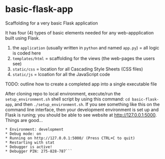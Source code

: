 # basic-flask-app
Scaffolding for a very basic Flask application


It has four (4) types of basic elements needed for any web-appplication built using Flask.

1. the `application` (usually written in `python` and named `app.py`) = all logic is coded here
2. `templates/html` = scaffolding for the views (the web-pages the users see)
3. `static/css` = location for all Cascading Style Sheets (CSS files)
4. `static/js` = lcoation for all the JavaScript code

TODO: outline how to create a completed app into a single executable file

After cloning repo to local environment, execute/run the `setup_environment.sh` shell script by using this command: `cd basic-flask-app`, and then `./setup_environment.sh`.
 If you see something like this on the command line interface, then your development environment is set up and Flask is runing; you should be able to see website at http://127.0.0.1:5000. Things are good...
 ``` * Serving Flask app "app.py" (lazy loading)
 * Environment: development
 * Debug mode: on
 * Running on http://127.0.0.1:5000/ (Press CTRL+C to quit)
 * Restarting with stat
 * Debugger is active!
 * Debugger PIN: 275-828-787```
